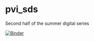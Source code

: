 # pvi_sds
Second half of the summer digital series

[![Binder](https://mybinder.org/badge_logo.svg)](https://mybinder.org/v2/gh/crgl/pvi_sds/HEAD)
